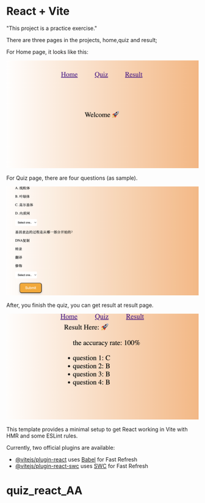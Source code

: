 # React + Vite

"This project is a practice exercise."

There are three pages in the projects, home,quiz and result;

For Home page, it looks like this:

![home](./src/images/home.png)

For Quiz page, there are four questions (as sample).

![quiz](./src/images/quiz.png)

After, you finish the quiz, you can get result at result page.

![result](./src/images/result.png)


This template provides a minimal setup to get React working in Vite with HMR and some ESLint rules.

Currently, two official plugins are available:

- [@vitejs/plugin-react](https://github.com/vitejs/vite-plugin-react/blob/main/packages/plugin-react/README.md) uses [Babel](https://babeljs.io/) for Fast Refresh
- [@vitejs/plugin-react-swc](https://github.com/vitejs/vite-plugin-react-swc) uses [SWC](https://swc.rs/) for Fast Refresh
# quiz_react_AA
